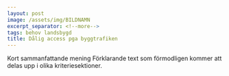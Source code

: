 ```yaml
---
layout: post
image: /assets/img/BILDNAMN
excerpt_separator: <!--more-->
tags: behov landsbygd
title: Dålig access pga byggtrafiken
---
```

Kort sammanfattande mening <!--more-->
Förklarande text som förmodligen kommer att delas upp i olika kriteriesektioner.
